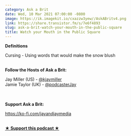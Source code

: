 ```yaml
---
category: Ask a Brit
date: Wed, 10 Mar 2021 07:00:00 -0800
image: https://ik.imagekit.io/cxazzw3yew//AskABritv4.png
link: https://share.transistor.fm/s/7e6f4893
slug: ask-a-brit-watch-your-mouth-in-the-public-square
title: Watch your Mouth in the Public Square
---
```


<p><strong>Definitions</strong></p><p>Cursing - Using words that would make the snow blush </p><p><strong><br />Follow the Hosts of Ask a Brit:</strong></p><p>Jay Miller (US) - <a href="https://twitter.com/kjaymiller">@kjaymiller</a><br />Jamie Taylor (UK) - <a href="https://twitter.com/podcasterJay">@podcasterJay<br /></a><br /></p><p><strong><br />Support Ask a Brit:</strong></p><p><a href="https://ko-fi.com/jayandjaymedia">https://ko-fi.com/jayandjaymedia<br /></a><br /></p><p><strong><a href="https://ko-fi.com/jayandjaymedia" rel="payment" title="★ Support this podcast ★">★ Support this podcast ★</a></strong></p>